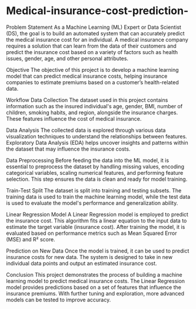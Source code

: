 # Medical-insurance-cost-prediction-

Problem Statement
As a Machine Learning (ML) Expert or Data Scientist (DS), the goal is to build an automated system that can accurately predict the medical insurance cost for an individual. A medical insurance company requires a solution that can learn from the data of their customers and predict the insurance cost based on a variety of factors such as health issues, gender, age, and other personal attributes.

Objective
The objective of this project is to develop a machine learning model that can predict medical insurance costs, helping insurance companies to estimate premiums based on a customer’s health-related data.

Workflow
Data Collection
The dataset used in this project contains information such as the insured individual's age, gender, BMI, number of children, smoking habits, and region, alongside the insurance charges. These features influence the cost of medical insurance.

Data Analysis
The collected data is explored through various data visualization techniques to understand the relationships between features. Exploratory Data Analysis (EDA) helps uncover insights and patterns within the dataset that may influence the insurance costs.

Data Preprocessing
Before feeding the data into the ML model, it is essential to preprocess the dataset by handling missing values, encoding categorical variables, scaling numerical features, and performing feature selection. This step ensures the data is clean and ready for model training.

Train-Test Split
The dataset is split into training and testing subsets. The training data is used to train the machine learning model, while the test data is used to evaluate the model's performance and generalization ability.

Linear Regression Model
A Linear Regression model is employed to predict the insurance cost. This algorithm fits a linear equation to the input data to estimate the target variable (insurance cost). After training the model, it is evaluated based on performance metrics such as Mean Squared Error (MSE) and R² score.

Prediction on New Data
Once the model is trained, it can be used to predict insurance costs for new data. The system is designed to take in new individual data points and output an estimated insurance cost.

Conclusion
This project demonstrates the process of building a machine learning model to predict medical insurance costs. The Linear Regression model provides predictions based on a set of features that influence the insurance premiums. With further tuning and exploration, more advanced models can be tested to improve accuracy.
